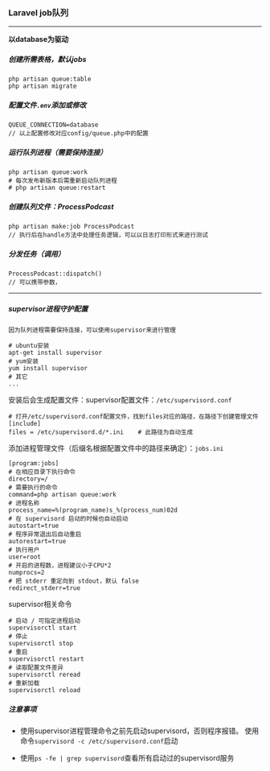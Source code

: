 ### Laravel job队列

------

**以database为驱动**

##### 创建所需表格，默认jobs

```
php artisan queue:table
php artisan migrate
```

##### 配置文件`.env`添加或修改

```
QUEUE_CONNECTION=database
// 以上配置修改对应config/queue.php中的配置
```

##### 运行队列进程（需要保持连接）

```
php artisan queue:work
# 每次发布新版本后需重新启动队列进程
# php artisan queue:restart
```

##### 创建队列文件：ProcessPodcast

```
php artisan make:job ProcessPodcast
// 执行后在handle方法中处理任务逻辑，可以以日志打印形式来进行测试
```

##### 分发任务（调用）

```
ProcessPodcast::dispatch()
// 可以携带参数，
```

------

##### supervisor进程守护配置

`因为队列进程需要保持连接，可以使用supervisor来进行管理`

```
# ubuntu安装
apt-get install supervisor	
# yum安装
yum install supervisor	
# 其它
...
```

安装后会生成配置文件：supervisor配置文件：`/etc/supervisord.conf`

```
# 打开/etc/supervisord.conf配置文件，找到files对应的路径，在路径下创建管理文件
[include]
files = /etc/supervisord.d/*.ini	# 此路径为自动生成
```

添加进程管理文件（后缀名根据配置文件中的路径来确定）：`jobs.ini`

```
[program:jobs]
# 在相应目录下执行命令
directory=/
# 需要执行的命令
command=php artisan queue:work
# 进程名称
process_name=%(program_name)s_%(process_num)02d
# 在 supervisord 启动的时候也自动启动
autostart=true
# 程序异常退出后自动重启
autorestart=true
# 执行用户
user=root
# 开启的进程数，进程建议小于CPU*2
numprocs=2
# 把 stderr 重定向到 stdout，默认 false
redirect_stderr=true
```

supervisor相关命令

```
# 启动 / 可指定进程启动
supervisorctl start
# 停止
supervisorctl stop
# 重启
supervisorctl restart
# 读取配置文件差异
supervisorctl reread
# 重新加载
supervisorctl reload
```

##### 注意事项

- 使用supervisor进程管理命令之前先启动supervisord，否则程序报错。
  使用命令`supervisord -c /etc/supervisord.conf`启动

- 使用`ps -fe | grep supervisord`查看所有启动过的supervisord服务

  

